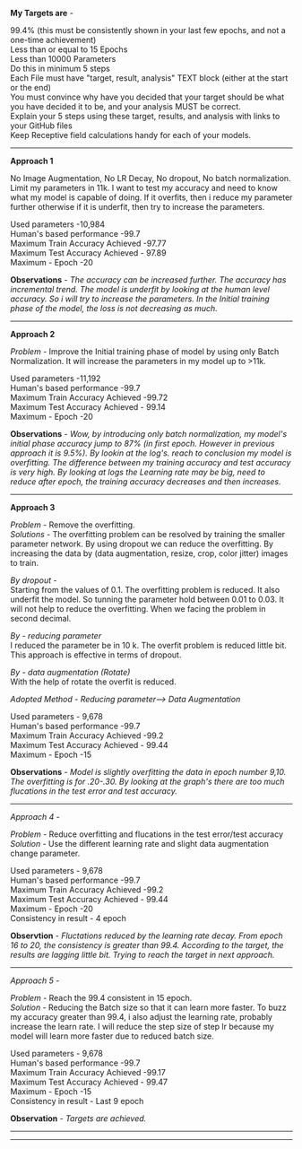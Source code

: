 
**My Targets are** -<br>

99.4% (this must be consistently shown in your last few epochs, and not a one-time achievement)<br>
Less than or equal to 15 Epochs<br>
Less than 10000 Parameters<br>
Do this in minimum 5 steps<br>
Each File must have "target, result, analysis" TEXT block (either at the start or the end)<br>
You must convince why have you decided that your target should be what you have decided it to be, and your analysis MUST be correct.<br> 
Explain your 5 steps using these target, results, and analysis with links to your GitHub files<br>
Keep Receptive field calculations handy for each of your models.<br> 

----------------------------------------------------------------------------------------
**Approach 1** <br> 

No Image Augmentation, No LR Decay, No dropout, No batch normalization.<br> 
Limit my parameters in 11k. I want to test my accuracy and need to know what my model is capable of doing. If it overfits, then i reduce my parameter further otherwise if it is underfit, then try to increase the parameters.<br>

Used parameters -10,984<br>
Human's based performance -99.7<br>
Maximum Train Accuracy Achieved -97.77<br>
Maximum Test Accuracy Achieved - 97.89<br>
Maximum - Epoch -20<br>

**Observations** - *The accuracy can be increased further. The accuracy has incremental trend. The model is underfit by looking at the human level accuracy. So i will try to increase the parameters. In the Initial training phase of the model, the loss is not decreasing as much.*

----------------------------------------------------------------------------------------
**Approach 2**<br>

*Problem* - Improve the Initial training phase of model by using only Batch Normalization. It will increase the parameters in my model up to >11k.<br> 

Used parameters -11,192<br>
Human's based performance -99.7<br>
Maximum Train Accuracy Achieved -99.72<br>
Maximum Test Accuracy Achieved - 99.14<br>
Maximum - Epoch -20<br>

**Observations** - *Wow, by introducing only batch normalization, my model's initial phase accuracy jump to 87% (in first epoch. However in previous approach it is 9.5%). By lookin at the log's. reach to conclusion my model is overfitting. The difference between my training accuracy and test accuracy is very high. By looking at logs the Learning rate may be big, need to reduce after epoch, the training accuracy decreases and then increases.*

------------------------------------------------------------------------------------------------
**Approach 3** <br>

*Problem* - Remove the overfitting.<br>
*Solutions* - The overfitting problem can be resolved by training the smaller parameter network. By using dropout we can reduce the overfitting. By increasing the data by (data augmentation, resize, crop, color jitter) images to train. <br>

*By dropout* - <br>
Starting from the values of 0.1. The overfitting problem is reduced. It also underfit the model. So tunning the parameter hold between 0.01 to 0.03. It will not help to reduce the overfitting. When we facing the problem in second decimal.<br>

*By - reducing parameter*<br>
I reduced the parameter be in 10 k. The overfit problem is reduced little bit. This approach is effective in terms of dropout.<br>

*By - data augmentation (Rotate)*<br>
With the help of rotate the overfit is reduced.<br>

*Adopted Method - Reducing parameter--> Data Augmentation*<br>

Used parameters - 9,678<br>
Human's based performance -99.7<br>
Maximum Train Accuracy Achieved -99.2<br>
Maximum Test Accuracy Achieved - 99.44<br>
Maximum - Epoch -15<br>

**Observations** - *Model is slightly overfitting the data in epoch number 9,10. The overfitting is for .20-.30. By looking at the graph's there are too much flucations in the test error and test accuracy.*<br>

---------------------------------------------------------------------------------------------------------------------------------
*Approach 4* - <br>

*Problem* - Reduce overfitting and flucations in the test error/test accuracy<br>
*Solution* - Use the different learning rate and slight data augmentation change parameter.<br>

Used parameters - 9,678<br>
Human's based performance -99.7<br>
Maximum Train Accuracy Achieved -99.2<br>
Maximum Test Accuracy Achieved - 99.44<br>
Maximum - Epoch -20<br>
Consistency in result - 4 epoch<br>

**Observtion** - *Fluctations reduced by the learning rate decay. From epoch 16 to 20, the consistency is greater than 99.4. According to the target, the results are lagging little bit. Trying to reach the target in next approach.*<br>

----------------------------------------------------------------------------------------------------------------------
*Approach 5* - <br>

*Problem* - Reach the 99.4 consistent in 15 epoch.<br> 
*Solution* - Reducing the Batch size so that it can learn more faster. To buzz my accuracy greater than 99.4, i also adjust the learning rate, probably increase the learn rate. I will reduce the step size of step lr because my model will learn more faster due to reduced batch size.<br>

Used parameters - 9,678<br>
Human's based performance -99.7<br>
Maximum Train Accuracy Achieved -99.17<br>
Maximum Test Accuracy Achieved - 99.47<br>
Maximum - Epoch -15<br>
Consistency in result - Last 9 epoch<br>

**Observation** - *Targets are achieved.*<br>

------------------------------------------------------------------------------------------------------------------------------------
-----------------------------------------------------------------------------------------------------------------------------
